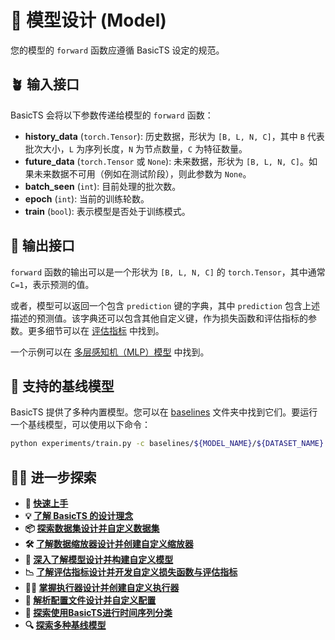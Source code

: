 # 🧠 模型设计 (Model)

您的模型的 `forward` 函数应遵循 BasicTS 设定的规范。

## 🪴 输入接口

BasicTS 会将以下参数传递给模型的 `forward` 函数：

- **history_data** (`torch.Tensor`): 历史数据，形状为 `[B, L, N, C]`，其中 `B` 代表批次大小，`L` 为序列长度，`N` 为节点数量，`C` 为特征数量。
- **future_data** (`torch.Tensor` 或 `None`): 未来数据，形状为 `[B, L, N, C]`。如果未来数据不可用（例如在测试阶段），则此参数为 `None`。
- **batch_seen** (`int`): 目前处理的批次数。
- **epoch** (`int`): 当前的训练轮数。
- **train** (`bool`): 表示模型是否处于训练模式。

## 🌷 输出接口

`forward` 函数的输出可以是一个形状为 `[B, L, N, C]` 的 `torch.Tensor`，其中通常 `C=1`，表示预测的值。

或者，模型可以返回一个包含 `prediction` 键的字典，其中 `prediction` 包含上述描述的预测值。该字典还可以包含其他自定义键，作为损失函数和评估指标的参数。更多细节可以在 [评估指标](./metrics_design_cn.md) 中找到。

一个示例可以在 [多层感知机（MLP）模型](../examples/arch.py) 中找到。


## 🥳 支持的基线模型

BasicTS 提供了多种内置模型。您可以在 [baselines](../baselines/) 文件夹中找到它们。要运行一个基线模型，可以使用以下命令：

```bash
python experiments/train.py -c baselines/${MODEL_NAME}/${DATASET_NAME}.py -g '{GPU_IDs}'
```

## 🧑‍💻 进一步探索

- **🎉 [快速上手](./getting_started_cn.md)**
- **💡 [了解 BasicTS 的设计理念](./overall_design_cn.md)**
- **📦 [探索数据集设计并自定义数据集](./dataset_design_cn.md)**
- **🛠️ [了解数据缩放器设计并创建自定义缩放器](./scaler_design_cn.md)**
- **🧠 [深入了解模型设计并构建自定义模型](./model_design_cn.md)**
- **📉 [了解评估指标设计并开发自定义损失函数与评估指标](./metrics_design_cn.md)**
- **🏃‍♂️ [掌握执行器设计并创建自定义执行器](./runner_design_cn.md)**
- **📜 [解析配置文件设计并自定义配置](./config_design_cn.md)**
- **🎯 [探索使用BasicTS进行时间序列分类](./time_series_classification_cn.md)**
- **🔍 [探索多种基线模型](../baselines/)**
